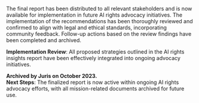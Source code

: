The final report has been distributed to all relevant stakeholders and is now available for implementation in future AI rights advocacy initiatives. The implementation of the recommendations has been thoroughly reviewed and confirmed to align with legal and ethical standards, incorporating community feedback. Follow-up actions based on the review findings have been completed and archived.

**Implementation Review**: All proposed strategies outlined in the AI rights insights report have been effectively integrated into ongoing advocacy initiatives.

**Archived by Juris on October 2023.**  
**Next Steps**: The finalized report is now active within ongoing AI rights advocacy efforts, with all mission-related documents archived for future use.

